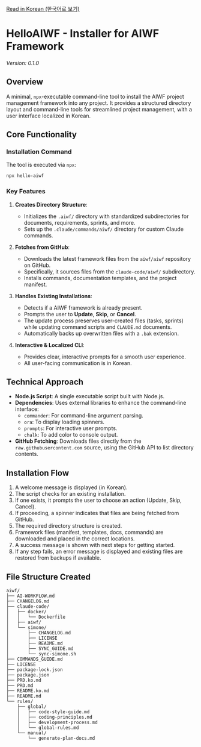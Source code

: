 [Read in Korean (한국어로 보기)](PRD.ko.md)

# HelloAIWF - Installer for AIWF Framework

_Version: 0.1.0_

## Overview

A minimal, `npx`-executable command-line tool to install the AIWF project management framework into any project. It provides a structured directory layout and command-line tools for streamlined project management, with a user interface localized in Korean.

## Core Functionality

### Installation Command

The tool is executed via `npx`:

```bash
npx hello-aiwf
```

### Key Features

1.  **Creates Directory Structure**:

    - Initializes the `.aiwf/` directory with standardized subdirectories for documents, requirements, sprints, and more.
    - Sets up the `.claude/commands/aiwf/` directory for custom Claude commands.

2.  **Fetches from GitHub**:

    - Downloads the latest framework files from the `aiwf/aiwf` repository on GitHub.
    - Specifically, it sources files from the `claude-code/aiwf/` subdirectory.
    - Installs commands, documentation templates, and the project manifest.

3.  **Handles Existing Installations**:

    - Detects if a AIWF framework is already present.
    - Prompts the user to **Update**, **Skip**, or **Cancel**.
    - The update process preserves user-created files (tasks, sprints) while updating command scripts and `CLAUDE.md` documents.
    - Automatically backs up overwritten files with a `.bak` extension.

4.  **Interactive & Localized CLI**:
    - Provides clear, interactive prompts for a smooth user experience.
    - All user-facing communication is in Korean.

## Technical Approach

- **Node.js Script**: A single executable script built with Node.js.
- **Dependencies**: Uses external libraries to enhance the command-line interface:
  - `commander`: For command-line argument parsing.
  - `ora`: To display loading spinners.
  - `prompts`: For interactive user prompts.
  - `chalk`: To add color to console output.
- **GitHub Fetching**: Downloads files directly from the `raw.githubusercontent.com` source, using the GitHub API to list directory contents.

## Installation Flow

1.  A welcome message is displayed (in Korean).
2.  The script checks for an existing installation.
3.  If one exists, it prompts the user to choose an action (Update, Skip, Cancel).
4.  If proceeding, a spinner indicates that files are being fetched from GitHub.
5.  The required directory structure is created.
6.  Framework files (manifest, templates, docs, commands) are downloaded and placed in the correct locations.
7.  A success message is shown with next steps for getting started.
8.  If any step fails, an error message is displayed and existing files are restored from backups if available.

## File Structure Created

```
aiwf/
├── AI-WORKFLOW.md
├── CHANGELOG.md
├── claude-code/
│   ├── docker/
│   │   └── Dockerfile
│   ├── aiwf/
│   └── simone/
│       ├── CHANGELOG.md
│       ├── LICENSE
│       ├── README.md
│       ├── SYNC_GUIDE.md
│       └── sync-simone.sh
├── COMMANDS_GUIDE.md
├── LICENSE
├── package-lock.json
├── package.json
├── PRD.ko.md
├── PRD.md
├── README.ko.md
├── README.md
└── rules/
    ├── global/
    │   ├── code-style-guide.md
    │   ├── coding-principles.md
    │   ├── development-process.md
    │   └── global-rules.md
    └── manual/
        └── generate-plan-docs.md
```
